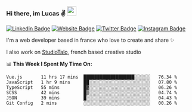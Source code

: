 ### Hi there, im Lucas ✌️ <img src="https://media.giphy.com/media/hvRJCLFzcasrR4ia7z/giphy.gif" width="25px">
[![Linkedin Badge](https://img.shields.io/badge/-LinkedIn-0e76a8?style=flat-square&logo=Linkedin&logoColor=white)](https://www.linkedin.com/in/lucasbellier/)
[![Website Badge](https://img.shields.io/badge/Website-3b5998?style=flat-square&logo=google-chrome&logoColor=white)](https://lucasblr.fr)
[![Twitter Badge](https://img.shields.io/badge/-Twitter-00acee?style=flat-square&logo=Twitter&logoColor=white)](https://twitter.com/ImJustLucas_)
[![Instagram Badge](https://img.shields.io/badge/-Instagram-e4405f?style=flat-square&logo=Instagram&logoColor=white)](https://instagram.com/luuucas.blr/)

I'm a web developer based in france who love to create and share ✨

I also work on [StudioTalo](https://talodev.fr), french based creative studio

📊 **This Week I Spent My Time On:**
<!--START_SECTION:waka-->

```text
Vue.js       11 hrs 17 mins  ███████████████████░░░░░░   76.34 %
JavaScript   1 hr 9 mins     ██░░░░░░░░░░░░░░░░░░░░░░░   07.80 %
TypeScript   55 mins         █▓░░░░░░░░░░░░░░░░░░░░░░░   06.26 %
SCSS         42 mins         █▒░░░░░░░░░░░░░░░░░░░░░░░   04.74 %
JSON         39 mins         █░░░░░░░░░░░░░░░░░░░░░░░░   04.43 %
Git Config   2 mins          ░░░░░░░░░░░░░░░░░░░░░░░░░   00.26 %
```

<!--END_SECTION:waka-->
